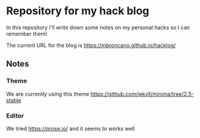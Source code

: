 # Repository for my hack blog
In this repository I'll write down some notes on my personal hacks so I can remember them!

The current URL for the blog is https://mbroncano.github.io/hacklog/

## Notes
### Theme
We are currently using this theme https://github.com/jekyll/minima/tree/2.5-stable
### Editor
We tried https://prose.io/ and it seems to works well